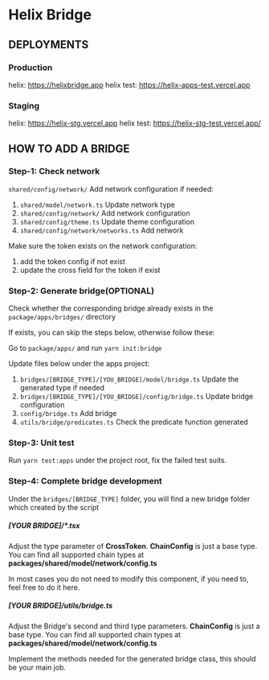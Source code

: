 # Helix Bridge

## DEPLOYMENTS

### Production

helix: https://helixbridge.app
helix test: https://helix-apps-test.vercel.app

### Staging

helix: https://helix-stg.vercel.app
helix test: https://helix-stg-test.vercel.app/

## HOW TO ADD A BRIDGE

### Step-1: Check network

`shared/config/network/` Add network configuration if needed:

1. `shared/model/network.ts` Update network type
1. `shared/config/network/` Add network configuration
1. `shared/config/theme.ts` Update theme configuration
1. `shared/config/network/networks.ts` Add network

Make sure the token exists on the network configuration:

1. add the token config if not exist
1. update the cross field for the token if exist

### Step-2: Generate bridge(OPTIONAL)

Check whether the corresponding bridge already exists in the `package/apps/bridges/` directory

If exists, you can skip the steps below, otherwise follow these:

Go to `package/apps/` and run `yarn init:bridge`

Update files below under the apps project:

1. `bridges/[BRIDGE_TYPE]/[YOU_BRIDGE]/model/bridge.ts` Update the generated type if needed
1. `bridges/[BRIDGE_TYPE]/[YOU_BRIDGE]/config/bridge.ts` Update bridge configuration
1. `config/bridge.ts` Add bridge
1. `utils/bridge/predicates.ts` Check the predicate function generated

### Step-3: Unit test

Run `yarn test:apps` under the project root, fix the failed test suits.

### Step-4: Complete bridge development

Under the `bridges/[BRIDGE_TYPE]` folder, you will find a new bridge folder which created by the script

##### [YOUR BRIDGE]/*.tsx

Adjust the type parameter of <b>CrossToken</b>. <b>ChainConfig</b> is just a base type. You can find all supported chain types at <b>packages/shared/model/network/config.ts</b>

In most cases you do not need to modify this component, if you need to, feel free to do it here.

##### [YOUR BRIDGE]/utils/bridge.ts

Adjust the Bridge's second and third type parameters. <b>ChainConfig</b> is just a base type. You can find all supported chain types at <b>packages/shared/model/network/config.ts</b>

Implement the methods needed for the generated bridge class, this should be your main job.
